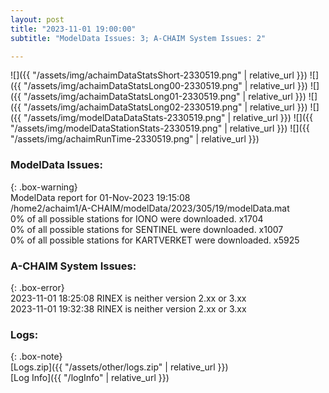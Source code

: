 ```yaml
---
layout: post
title: "2023-11-01 19:00:00"
subtitle: "ModelData Issues: 3; A-CHAIM System Issues: 2"

---
```


![]({{ "/assets/img/achaimDataStatsShort-2330519.png" | relative_url }})
![]({{ "/assets/img/achaimDataStatsLong00-2330519.png" | relative_url }})
![]({{ "/assets/img/achaimDataStatsLong01-2330519.png" | relative_url }})
![]({{ "/assets/img/achaimDataStatsLong02-2330519.png" | relative_url }})
![]({{ "/assets/img/modelDataDataStats-2330519.png" | relative_url }})
![]({{ "/assets/img/modelDataStationStats-2330519.png" | relative_url }})
![]({{ "/assets/img/achaimRunTime-2330519.png" | relative_url }})


### ModelData Issues:  
  
{: .box-warning}  
 ModelData report for 01-Nov-2023 19:15:08   
 /home2/achaim1/A-CHAIM/modelData/2023/305/19/modelData.mat   
 0% of all possible stations for IONO were downloaded. x1704   
 0% of all possible stations for SENTINEL were downloaded. x1007   
 0% of all possible stations for KARTVERKET were downloaded. x5925   
  
### A-CHAIM System Issues:  
  
{: .box-error}  
2023-11-01 18:25:08 RINEX is neither version 2.xx or 3.xx  
2023-11-01 19:32:38 RINEX is neither version 2.xx or 3.xx  

### Logs:  
  
{: .box-note}  
[Logs.zip]({{ "/assets/other/logs.zip" | relative_url }})  
[Log Info]({{ "/logInfo" | relative_url }})  
